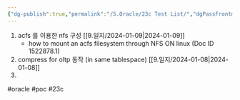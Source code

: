 ```yaml
---
{"dg-publish":true,"permalink":"/5.Oracle/23c Test List/","dgPassFrontmatter":true,"noteIcon":""}
---
```



1. acfs 를 이용한 nfs 구성 [[9.일지/2024-01-09\|2024-01-09]]
   - how to mount an acfs filesystem through NFS ON linux (Doc ID 1522878.1) 
2. compress for oltp 동작 (in same tablespace) [[9.일지/2024-01-08\|2024-01-08]]
3. 


#oracle #poc #23c 